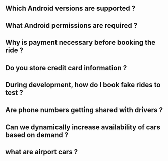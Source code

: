 ## Which Android versions are supported ?

## What Android permissions are required ?

## Why is payment necessary before booking the ride ?

## Do you store credit card information ?

## During development, how do I book fake rides to test ?

## Are phone numbers getting shared with drivers ?

## Can we dynamically increase availability of cars based on demand ?

## what are airport cars ?